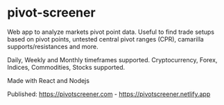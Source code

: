 # pivot-screener
Web app to analyze markets pivot point data. Useful to find trade setups based on pivot points, untested central pivot ranges (CPR), camarilla supports/resistances and more. 

Daily, Weekly and Monthly timeframes supported.
Cryptocurrency, Forex, Indices, Commodities, Stocks supported.

Made with React and Nodejs

Published: https://pivotscreener.com - https://pivotscreener.netlify.app
